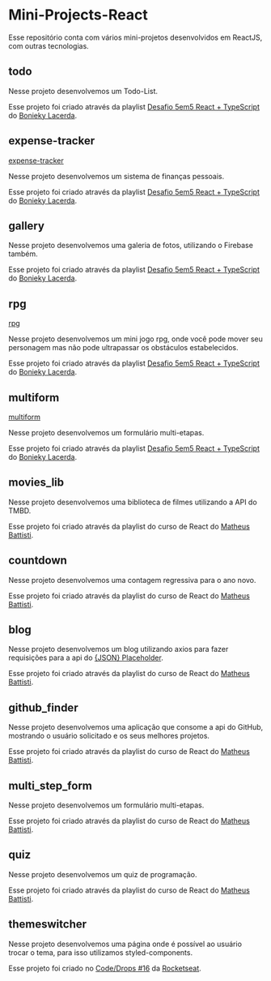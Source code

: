 # Mini-Projects-React
Esse repositório conta com vários mini-projetos desenvolvidos em ReactJS, com outras tecnologias.

## todo
Nesse projeto desenvolvemos um Todo-List.

Esse projeto foi criado através da playlist [Desafio 5em5 React + TypeScript](https://www.youtube.com/playlist?list=PL_kvSTSEFm2CwHCtvTk0llGDvM0L2jx3O) do [Bonieky Lacerda](https://github.com/bonieky).

## expense-tracker
[expense-tracker](https://mini-projects-react-expense-tracker.vercel.app/)

Nesse projeto desenvolvemos um sistema de finanças pessoais.

Esse projeto foi criado através da playlist [Desafio 5em5 React + TypeScript](https://www.youtube.com/playlist?list=PL_kvSTSEFm2CwHCtvTk0llGDvM0L2jx3O) do [Bonieky Lacerda](https://github.com/bonieky).

## gallery
Nesse projeto desenvolvemos uma galeria de fotos, utilizando o Firebase também.

Esse projeto foi criado através da playlist [Desafio 5em5 React + TypeScript](https://www.youtube.com/playlist?list=PL_kvSTSEFm2CwHCtvTk0llGDvM0L2jx3O) do [Bonieky Lacerda](https://github.com/bonieky).

## rpg
[rpg](https://rpg-thaisdss.vercel.app/)

Nesse projeto desenvolvemos um mini jogo rpg, onde você pode mover seu personagem mas não pode ultrapassar os obstáculos estabelecidos.

Esse projeto foi criado através da playlist [Desafio 5em5 React + TypeScript](https://www.youtube.com/playlist?list=PL_kvSTSEFm2CwHCtvTk0llGDvM0L2jx3O) do [Bonieky Lacerda](https://github.com/bonieky).

## multiform
[multiform](https://multiform-one.vercel.app/)

Nesse projeto desenvolvemos um formulário multi-etapas.

Esse projeto foi criado através da playlist [Desafio 5em5 React + TypeScript](https://www.youtube.com/playlist?list=PL_kvSTSEFm2CwHCtvTk0llGDvM0L2jx3O) do [Bonieky Lacerda](https://github.com/bonieky).

## movies_lib
Nesse projeto desenvolvemos uma biblioteca de filmes utilizando a API do TMBD.

Esse projeto foi criado através da playlist do curso de React do [Matheus Battisti](https://github.com/matheusbattisti).

## countdown
Nesse projeto desenvolvemos uma contagem regressiva para o ano novo.

Esse projeto foi criado através da playlist do curso de React do [Matheus Battisti](https://github.com/matheusbattisti).

## blog
Nesse projeto desenvolvemos um blog utilizando axios para fazer requisições para a api do [{JSON} Placeholder](https://jsonplaceholder.typicode.com/).

Esse projeto foi criado através da playlist do curso de React do [Matheus Battisti](https://github.com/matheusbattisti).

## github_finder
Nesse projeto desenvolvemos uma aplicação que consome a api do GitHub, mostrando o usuário solicitado e os seus melhores projetos.

Esse projeto foi criado através da playlist do curso de React do [Matheus Battisti](https://github.com/matheusbattisti).

## multi_step_form
Nesse projeto desenvolvemos um formulário multi-etapas.

Esse projeto foi criado através da playlist do curso de React do [Matheus Battisti](https://github.com/matheusbattisti).

## quiz
Nesse projeto desenvolvemos um quiz de programação.

Esse projeto foi criado através da playlist do curso de React do [Matheus Battisti](https://github.com/matheusbattisti).

## themeswitcher
Nesse projeto desenvolvemos uma página onde é possível ao usuário trocar o tema, para isso utilizamos styled-components.

Esse projeto foi criado no [Code/Drops #16](https://youtu.be/ngVU74daJ8Y) da [Rocketseat](https://www.rocketseat.com.br/).
